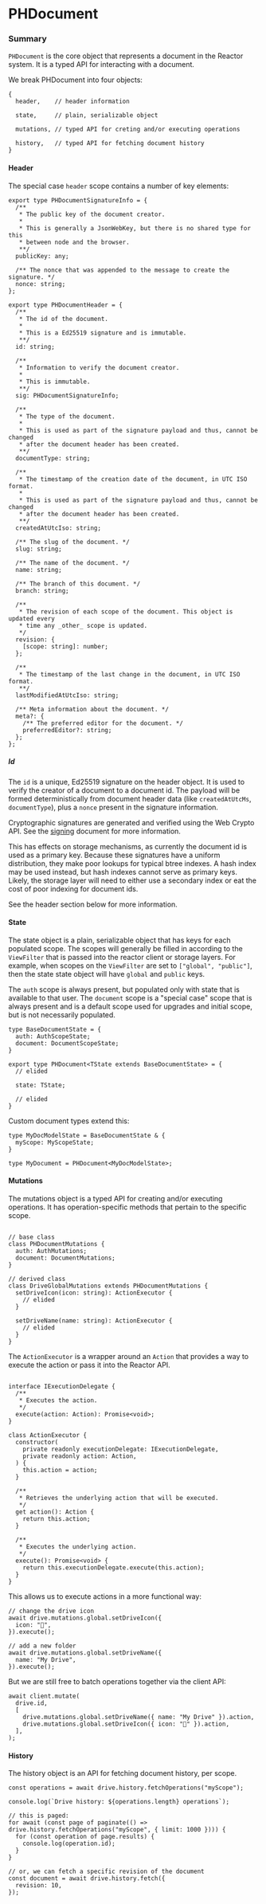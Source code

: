 # PHDocument

### Summary

`PHDocument` is the core object that represents a document in the Reactor system. It is a typed API for interacting with a document.

We break PHDocument into four objects:

```tsx
{
  header,    // header information

  state,     // plain, serializable object
  
  mutations, // typed API for creting and/or executing operations
  
  history,   // typed API for fetching document history
}
```

#### Header

The special case `header` scope contains a number of key elements:

```tsx
export type PHDocumentSignatureInfo = {
  /**
   * The public key of the document creator.
   *
   * This is generally a JsonWebKey, but there is no shared type for this
   * between node and the browser.
   **/
  publicKey: any;

  /** The nonce that was appended to the message to create the signature. */
  nonce: string;
};

export type PHDocumentHeader = {
  /**
   * The id of the document.
   *
   * This is a Ed25519 signature and is immutable.
   **/
  id: string;

  /**
   * Information to verify the document creator.
   *
   * This is immutable.
   **/
  sig: PHDocumentSignatureInfo;

  /**
   * The type of the document.
   *
   * This is used as part of the signature payload and thus, cannot be changed
   * after the document header has been created.
   **/
  documentType: string;

  /**
   * The timestamp of the creation date of the document, in UTC ISO format.
   *
   * This is used as part of the signature payload and thus, cannot be changed
   * after the document header has been created.
   **/
  createdAtUtcIso: string;

  /** The slug of the document. */
  slug: string;

  /** The name of the document. */
  name: string;

  /** The branch of this document. */
  branch: string;

  /**
   * The revision of each scope of the document. This object is updated every
   * time any _other_ scope is updated.
   */
  revision: {
    [scope: string]: number;
  };

  /**
   * The timestamp of the last change in the document, in UTC ISO format.
   **/
  lastModifiedAtUtcIso: string;

  /** Meta information about the document. */
  meta?: {
    /** The preferred editor for the document. */
    preferredEditor?: string;
  };
};
```

##### Id

The `id` is a unique, Ed25519 signature on the header object. It is used to verify the creator of a document to a document id. The payload will be formed deterministically from document header data (like `createdAtUtcMs`, `documentType`), plus a `nonce` present in the signature information.

Cryptographic signatures are generated and verified using the Web Crypto API. See the [signing](./signing.md) document for more information.

This has effects on storage mechanisms, as currently the document id is used as a primary key. Because these signatures have a uniform distribution, they make poor lookups for typical btree indexes. A hash index may be used instead, but hash indexes cannot serve as primary keys. Likely, the storage layer will need to either use a secondary index or eat the cost of poor indexing for document ids.

See the header section below for more information.

#### State

The state object is a plain, serializable object that has keys for each populated scope. The scopes will generally be filled in according to the `ViewFilter` that is passed into the reactor client or storage layers. For example, when scopes on the `ViewFilter` are set to `["global", "public"]`, then the state state object will have `global` and `public` keys.

The `auth` scope is always present, but populated only with state that is available to that user. The `document` scope is a "special case" scope that is always present and is a default scope used for upgrades and initial scope, but is not necessarily populated.

```tsx
type BaseDocumentState = {
  auth: AuthScopeState;
  document: DocumentScopeState;
}

export type PHDocument<TState extends BaseDocumentState> = {
  // elided

  state: TState;

  // elided
}
```

Custom document types extend this:

```tsx
type MyDocModelState = BaseDocumentState & {
  myScope: MyScopeState;
}

type MyDocument = PHDocument<MyDocModelState>;
```

#### Mutations

The mutations object is a typed API for creating and/or executing operations. It has operation-specific methods that pertain to the specific scope.

```tsx

// base class
class PHDocumentMutations {
  auth: AuthMutations;
  document: DocumentMutations;
}

// derived class
class DriveGlobalMutations extends PHDocumentMutations {
  setDriveIcon(icon: string): ActionExecutor {
    // elided
  }

  setDriveName(name: string): ActionExecutor {
    // elided
  }
}
```

The `ActionExecutor` is a wrapper around an `Action` that provides a way to execute the action or pass it into the Reactor API.

```tsx

interface IExecutionDelegate {
  /**
   * Executes the action.
   */
  execute(action: Action): Promise<void>;
}

class ActionExecutor {
  constructor(
    private readonly executionDelegate: IExecutionDelegate,
    private readonly action: Action,
  ) {
    this.action = action;
  }

  /**
   * Retrieves the underlying action that will be executed.
   */
  get action(): Action {
    return this.action;
  }

  /**
   * Executes the underlying action.
   */
  execute(): Promise<void> {
    return this.executionDelegate.execute(this.action);
  }
}
```

This allows us to execute actions in a more functional way:

```tsx
// change the drive icon
await drive.mutations.global.setDriveIcon({
  icon: "🚀",
}).execute();

// add a new folder
await drive.mutations.global.setDriveName({
  name: "My Drive",
}).execute();
```

But we are still free to batch operations together via the client API:

```tsx
await client.mutate(
  drive.id,
  [
    drive.mutations.global.setDriveName({ name: "My Drive" }).action,
    drive.mutations.global.setDriveIcon({ icon: "🚀" }).action,
  ],
);
```

#### History

The history object is an API for fetching document history, per scope.

```tsx
const operations = await drive.history.fetchOperations("myScope");

console.log(`Drive history: ${operations.length} operations`);

// this is paged:
for await (const page of paginate(() => drive.history.fetchOperations("myScope", { limit: 1000 }))) {
  for (const operation of page.results) {
    console.log(operation.id);
  }
}

// or, we can fetch a specific revision of the document
const document = await drive.history.fetch({
  revision: 10,
});
```
